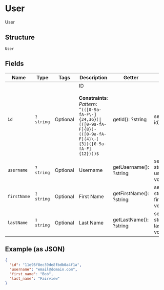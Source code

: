 
# User

User

## Structure

`User`

## Fields

| Name | Type | Tags | Description | Getter | Setter |
|  --- | --- | --- | --- | --- | --- |
| `id` | `?string` | Optional | ID<br><br>**Constraints**: *Pattern*: `^(([0-9a-fA-F\-]{24,36})\|(([0-9a-fA-F]{8})-(([0-9a-fA-F]{4}\-){3})([0-9a-fA-F]{12})))$` | getId(): ?string | setId(?string id): void |
| `username` | `?string` | Optional | Username | getUsername(): ?string | setUsername(?string username): void |
| `firstName` | `?string` | Optional | First Name | getFirstName(): ?string | setFirstName(?string firstName): void |
| `lastName` | `?string` | Optional | Last Name | getLastName(): ?string | setLastName(?string lastName): void |

## Example (as JSON)

```json
{
  "id": "11e95f8ec39de8fbdb0a4f1a",
  "username": "email@domain.com",
  "first_name": "Bob",
  "last_name": "Fairview"
}
```


